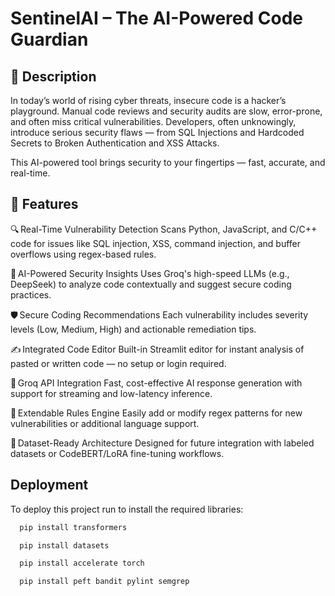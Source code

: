 
# SentinelAI – The AI-Powered Code Guardian

## 🔐 Description
In today’s world of rising cyber threats, insecure code is a hacker’s playground. Manual code reviews and security audits are slow, error-prone, and often miss critical vulnerabilities. Developers, often unknowingly, introduce serious security flaws — from SQL Injections and Hardcoded Secrets to Broken Authentication and XSS Attacks.

This AI-powered tool brings security to your fingertips — fast, accurate, and real-time.


## 🚀 Features


🔍 Real-Time Vulnerability Detection
Scans Python, JavaScript, and C/C++ code for issues like SQL injection, XSS, command injection, and buffer overflows using regex-based rules.

🧠 AI-Powered Security Insights
Uses Groq's high-speed LLMs (e.g., DeepSeek) to analyze code contextually and suggest secure coding practices.

🛡️ Secure Coding Recommendations
Each vulnerability includes severity levels (Low, Medium, High) and actionable remediation tips.

✍️ Integrated Code Editor
Built-in Streamlit editor for instant analysis of pasted or written code — no setup or login required.

📡 Groq API Integration
Fast, cost-effective AI response generation with support for streaming and low-latency inference.

🔧 Extendable Rules Engine
Easily add or modify regex patterns for new vulnerabilities or additional language support.

📁 Dataset-Ready Architecture
Designed for future integration with labeled datasets or CodeBERT/LoRA fine-tuning workflows.
## Deployment

To deploy this project run to install the required libraries:

```bash
  pip install transformers 

```
```bash
  pip install datasets 

```

```bash
  pip install accelerate torch 

```

```bash
  pip install peft bandit pylint semgrep

```


